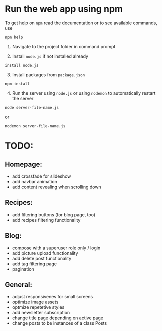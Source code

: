 # Run the web app using npm

To get help on `npm` read the documentation or to see available commands, use

```
npm help
```

1. Navigate to the project folder in command prompt

2. Install `node.js` if not installed already

```
install node.js
```

3. Install packages from `package.json`

```
npm install
```

4. Run the server using `node.js` or using `nodemon` to automatically restart the server

```
node server-file-name.js
```

or

```
nodemon server-file-name.js
```




# TODO:

## Homepage:
- add crossfade for slideshow
- add navbar animation
- add content revealing when scrolling down

## Recipes:
- add filtering buttons (for blog page, too)
- add recipes filtering functionality

## Blog:
- compose with a superuser role only / login
- add picture upload functionality
- add delete post functionality
- add tag filtering page
- pagination

## General:
- adjust responsivenes for small screens
- optimize image assets
- optmize repetetive styles
- add newsletter subscription
- change title page depending on active page
- change posts to be instances of a class Posts